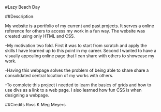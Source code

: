 #Lazy Beach Day

##Description

My website is a portfolio of my current and past projects. It serves a online reference for others to access my work in a fun way. The website was created using only HTML and CSS.

-My motivation two fold. First it was to start from scratch and apply the skills I have learned up to this point in my career. Second I wanted to have a visually appealing online page that I can share with others to showcase my work. 

-Having this webpage solves the problem of being able to share share a consolidated central location of my works with others.

-To complete this project i needed to learn the basics of grids and how to use divs as a link to a web page. I also learned how fun CSS is when designing a webpage.

##Credits
Ross K
Meg Meyers